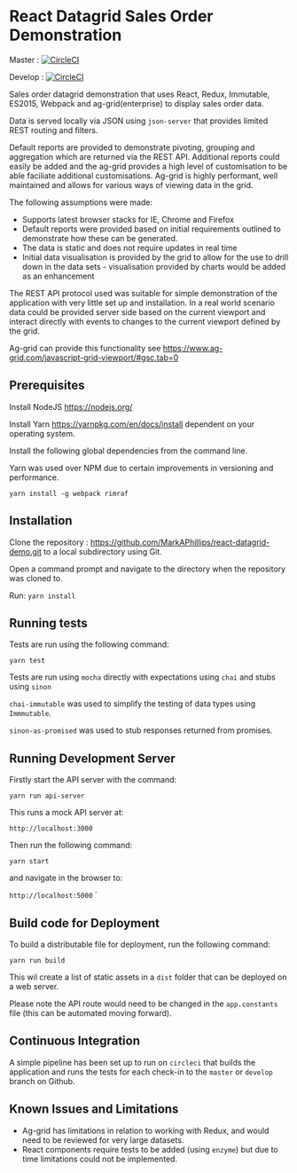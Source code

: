 # React Datagrid Sales Order Demonstration 

Master : [![CircleCI](https://circleci.com/gh/MarkAPhillips/react-datagrid-demo/tree/master.svg?style=svg)](https://circleci.com/gh/MarkAPhillips/react-datagrid-demo/tree/master)

Develop : [![CircleCI](https://circleci.com/gh/MarkAPhillips/react-datagrid-demo/tree/develop.svg?style=svg)](https://circleci.com/gh/MarkAPhillips/react-datagrid-demo/tree/develop)

Sales order datagrid demonstration that uses React, Redux, Immutable, ES2015, Webpack and ag-grid(enterprise) to display
sales order data.

Data is served locally via JSON using `json-server` that provides limited REST routing and filters.

Default reports are provided to demonstrate pivoting, grouping and aggregation which are returned via the REST API.
Additional reports could easily be added and the ag-grid provides a high level of customisation to be able faciliate additional 
customisations. Ag-grid is highly performant, well maintained and allows for various ways of viewing data in the grid.

The following assumptions were made:

* Supports latest browser stacks for IE, Chrome and Firefox
* Default reports were provided based on initial requirements outlined to demonstrate how these can be generated.
* The data is static and does not require updates in real time
* Initial data visualisation is provided by the grid to allow for the use to drill down in the data sets - visualisation provided by charts would be added as an enhancement

The REST API protocol used was suitable for simple demonstration of the application with very little set up and installation.
In a real world scenario data could be provided server side based on the current viewport and interact directly
with events to changes to the current viewport defined by the grid.

Ag-grid can provide this functionality see https://www.ag-grid.com/javascript-grid-viewport/#gsc.tab=0

## Prerequisites

Install NodeJS  https://nodejs.org/

Install Yarn https://yarnpkg.com/en/docs/install dependent on your operating system.

Install the following global dependencies from the command line.

Yarn was used over NPM due to certain improvements in versioning and performance.

`yarn install -g webpack rimraf`

## Installation

Clone the repository : https://github.com/MarkAPhillips/react-datagrid-demo.git
to a local subdirectory using Git.

Open a command prompt and navigate to the directory when the repository was cloned to.

Run: 
`yarn install`

## Running tests
 
Tests are run using the following command:

`yarn test`

Tests are run using `mocha` directly with expectations using `chai` and stubs using `sinon`

`chai-immutable` was used to simplify the testing of data types using `Immmutable`.

`sinon-as-promised` was used to stub responses returned from promises.

## Running Development Server

Firstly start the API server with the command: 

`yarn run api-server`

This runs a mock API server at:

`http://localhost:3000`

Then run the following command:

`yarn start`

and navigate in the browser to:

`http://localhost:5000`
`
## Build code for Deployment

To build a distributable file for deployment, run the following command:

`yarn run build`

This wil create a list of static assets in a `dist` folder that can be deployed on a web server.

Please note the API route would need to be changed in the `app.constants` file (this can be automated moving forward).

## Continuous Integration

A simple pipeline has been set up to run on `circleci` that builds the application and runs the tests for each 
check-in to the `master` or `develop` branch on Github.

## Known Issues and Limitations

* Ag-grid has limitations in relation to working with Redux, and would need to be reviewed for very large datasets.
* React components require tests to be added (using `enzyme`) but due to time limitations could not be implemented.

